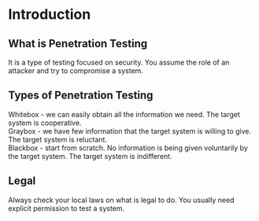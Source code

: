 # Introduction

## What is Penetration Testing
It is a type of testing focused on security. You assume the role of an attacker and try to compromise a system.

## Types of Penetration Testing
Whitebox - we can easily obtain all the information we need. The target system is cooperative.  
Graybox - we have few information that the target system is willing to give. The target system is reluctant.  
Blackbox - start from scratch. No information is being given voluntarily by the target system. The target system is indifferent.  

## Legal
Always check your local laws on what is legal to do. You usually need explicit permission to test a system. 
